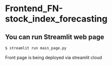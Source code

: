 # Frontend_FN-stock_index_forecasting
## You can run Streamlit web page 
```bash
$ streamlit run main_page.py
```
Front page is being deployed via streamlit cloud
